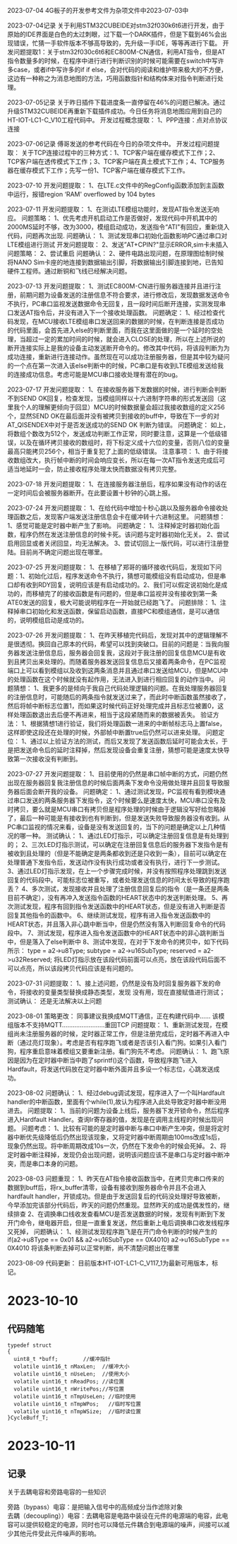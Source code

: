 2023-07-04
4G板子的开发参考文件为杂项文件中2023-07-03中

2023-07-04记录
关于利用STM32CUBEIDE对stm32f030k6t6进行开发，由于原始的IDE界面是白色的太过刺眼，过下载一个DARK插件，但是下载到46%会出现错误，忙猜一手软件版本不够高导致的，先升级一手IDE，等等再进行下载。
开发问题提取1：关于stm32f030c6t6和EC800M-CN通信，利用AT指令，但是AT指令数量多的时候，在程序中进行进行判断识别的时候可能需要在switch中写许多case，或者if中写许多的if if else，会对代码的阅读和维护带来极大的不方便，这边有一种称之为消息地图的方法，巧用函数指针和结构体来对指令判断进行处理。



2023-07-05记录
关于昨日插件下载进度条一直停留在46%的问题已解决。通过升级STM32CUBEIDE再重新下载插件成功。今日任务将消息地图应用到自己的HT-IOT-LC1-C_V10工程代码中。
开发过程概念提取：
1、PPP连接：点对点协议连接





2023-07-06记录
傅哥发送的参考代码在今日的杂项文件中。
开发过程问题提取：
关于TCP连接过程中的三种方式：1、TCP客户端在缓存模式下工作；2、TCP客户端在透传模式下工作；3、TCP客户端在真土模式下工作；4、TCP服务器在缓存模式下工作；先写一份1、TCP客户端在缓存模式下工作。








2023-07-10
开发问题提取：
1、在LTE.c文件中的RegConfig函数添加到主函数中运行，报错region ‘RAM' overflowed by 104 bytes



2023-07-11
开发问题提取：
1、在测试LTE模组功能时，发现AT指令发送无响应。
问题策略：
1、优先考虑开机启动工作是否做好，发现代码中开机其中的2000MS延时不够，改为3000，模组启动成功，发送指令“ATI"有回应，重新烧入代码，问题再次出现.
问题确认：
1、测试发现串口初始化函数影响PC通过串口对LTE模组进行测试
开发问题提取：
2、发送”AT+CPIN?"显示ERROR,sim卡未插入
问题策略：
2、尝试重启
问题确认：
2、硬件电路出现问题，在原理图绘制时候将NANO Sim卡座的地连接到数据输出引脚，将数据输出引脚连接到地，已告知硬件工程师。通过断铜和飞线已经解决问题。


2023-07-13
开发问题提取：
1、测试EC800M-CN进行服务器连接并且进行注册，前期问题为设备发送的注册信息不符合要求，进行修改后，发现数据发送命令不执行，PC串口监视发送数据命令无回复，且一段时间后断开连接，实测发现串口发送AT指令后，并没有进入下一个接收处理函数。
问题确定：
1、经过检查代码发现，在MCU接收LTE模组串口发送回来的数据的时候，在判断连接是否成功的代码里面，会首先进入else的判断里面，而我在这里面做的是一个延时的空处理，当超过一定的累加时间的时候，就会进入CLOSE的处理，所以在上述所说的断开连接实际上是我的设备主动发送断开命令的。修改其中代码，将该段判断为为成功连接，重新进行连接动作。虽然现在可以成功注册服务器，但是其中较为疑问的一个点在第一次进入该else判断中的时候，PC串口是有收到LTE模组发送给我的连接成功信息。考虑可能是MCU串口接收处理有潜在的bug。


2023-07-17
开发问题提取：
1、在接收服务器下发数据的时候，进行判断会判断不到SEND OK回复，检查发现，当模组同样以十六进制字符串的形式发送回（这里我个人的理解更倾向于回显）MCU的时候数据量会超过我接收数组的定义256个，显然SEND OK在最后面并没有被拷贝到接收的buff中，导致在下一步的对AT_QISENDEX中对于是否发送成功的SEND OK 判断为错误。
问题确定：
如上，将数组个数改为512个，发送成功判断工作正常，同时要注意，这算是一个低级错误，以及在循环拷贝接收的数组时，将下标定义成十六位的变量，否则八位的变量最高只能拷贝256个，相当于重复犯了上面的低级错误。
注意事项：
1、由于将接收数组改大，执行帧中断的时间会响应变长，所以在每一次AT指令发送完成后可适当地延时一会，防止接收程序处理太快而数据没有拷贝完整。



2023-07-18
开发问题提取：
1、在连接服务器注册后，程序如果没有动作的话在一定时间后会被服务器断开。在此要设置十秒钟的心跳上报。






2023-07-24
开发问题提取：
1、在给代码中增加十秒心跳以及服务器命令接收处理函数之后，发现客户端发送注册信息会卡在缓冲转十六进制这里。
问题猜想：
1、感觉可能是定时器中断产生了影响。
问题确定：
1、注释掉定时器初始化函数，程序仍然在发送注册信息的时候卡死。该问题与定时器初始化无关。
2、尝试启用回显或者关闭回显，均无法解决。
3、尝试切回上一版代码，可以进行注册登陆。目前尚不确定问题出现在哪里。



2023-07-25
开发问题提取：
1、在移植了郑哥的循环接收代码后，发现如下问题：1、初始化过后，程序发送命令不执行，猜想可能模组没有启动成功，但是串口却有收到RDY回复，说明应该是有启动成功的。2、我们可以假定说初始化是成功的，而移植完了的接收函数是有问题的，但是串口监视并没有接收到第一条ATE0发送的回复，极大可能说明程序在一开始就已经跑飞了。
问题排除：
1、注释掉串口初始化和发送函数，保留启动函数，直接PC和模组通信，是可以通信的，说明模组启动是成功的。



2023-07-26
开发问题提取：
1、在昨天移植完代码后，发现对其中的逻辑理解不是很透彻。换回自己原本的代码，希望可以找到突破口。目前的问题是：当我向服务器发送注册信息后，服务器会回复我，这段对于我注册的回复信息MCU是有收到且拷贝出来处理的。而随着服务器发送回复信息后又接着两条命令，在PC监视端口上可以看到模组以及收到这两条消息并且通过串口发送给MCU，但是MCU中的处理函数在这个时候就没有起作用，无法进入到进行相应回复的动作当中。
问题猜想：
1、我更多的是倾向于我自己代码处理逻辑的问题。在我处理服务器回复的注册信息时，可能随后的两条指令就发送过来了，而此时中断函数虽然接收了，然后将帧中断标志位置1，而如果这时候代码正好处理完成并且标志位被置0，这样处理函数退出去后便不再进来，相当于这段紧随而来的数据被丢失。
验证方法：
1、根据猜想1进行验证，我们将处理函数一进来的中断帧标志马上置false，这样即使这段还在处理的时候，外部帧中断置true后仍然可以进来处理。
问题定位：
1、通过以上验证方法的测试，而后又发现了发送函数后延时可能会太长，于是把发送命令后的延时注释掉，然后发现设备会重复注册，猜想可能是速度太快导致第一次接收没有判断到。



2023-07-27
开发问题提取：
1、目前使用的仍然是串口帧中断的方式，问题仍然出现在服务器回复我注册信息的时候后面两条下发命令没用做处理并且回复导致服务器后面会断开我的设备。
问题确定：
1、通过测试发现，PC监视有看到模块通过串口发送的两条服务器下发指令，这个时候要么是速度太快，MCU串口没有及时拷贝，要么就是MCU串口有拷贝但是程序处理的时候由于逻辑没写好给忽略掉了，最后一种可能是有接收到也有判断到，但是发送失败导致服务器没有收到。从PC串口监视的情况来看，设备是没有发送回复的，当下的问题是确定以上几种情况的哪一种。
测试确认：
1、通过LED灯指示，可以确定注册回复信息是有处理到的；
2、三次LED灯指示测试，可以确定在注册回复信息后的服务器下发指令是有被收到且处理的（但是不能确定是两条都收到还是只收到一条），目前可以确定在处理普通下发指令后，发送动作没有执行成功或者没有执行，进行下一步测试。
3、通过LED灯指示发现，在上一个步骤完成时候，并没有按照程序处理跳到发送回复的代码段中。可能标志位被重写，或者处理发送信息的时间太长导致的程序跑丢？
4、多次测试，发现接收并且处理了注册信息回复后的指令（是一条还是两条目前不确定），没有再冲入发送指令函数的HEART状态中的发送判断处理。
5、再次测试发现，程序有回到指令发送函数中的HEART状态，但是没有进入判断是否回复其他指令的函数中。
6、继续测试发现，程序有进入指令发送函数中的HEART状态，并且落入非心跳中断当中，但是仍然没有落入判断回复命令的代码段中。
7、测试发现，程序进入指令发送函数中的HEART状态中的非心跳判断当中，但是落入了else判断中
8、测试中发现，在对于下发命令的拷贝中，如下代码所示：
	type = a2->u8Type;
          subtype = a2->u16SubType;
	reserved = a2->u32Reserved;
将LED灯指示放在该段代码前面可以点亮，放在该段代码后面不可以点亮，所以该段拷贝代码应该是有问题的。



2023-07-31
问题提取：
1、接上述问题，仍然是没有及时回复服务器下发的命令，将接收的变量类型替换成静态类型，发现 没有用，现在直接赋值进行测试；
测试确认：
还是无法解决以上问题


2023-08-01
策略更改：
同事建议我换成MQTT通信，正在构建代码中……
该模组版本不支持MQTT……………………重回TCP
问题提取：
1、重新测试发现，在模组尚未注册服务器的时候，定时器正常工作，但是注册完成后，定时器不再进入中断（通过亮灯现象）。考虑是否有程序跑飞或者是否该引入看门狗。如果引入看门狗，程序重启意味着模组又要重新注册。看门狗先不考虑。
问题确认：
1、跑飞原因是因为在定时器中断当中跑了sprintf()这个函数，导致程序跑飞进入Hardfault，将发送代码放在定时器中断外面并且多设一个标志位，心跳发送成功。




2023-08-02
问题确认：
1、经过debug调试发现，程序进入了一个叫Hardfault handler的中断函数，里面有个while(1),故认为程序进入此处导致定时器中断没用进去。
问题提取：
1、当前的问题为设备上线后，服务器下发开锁命令，然后程序进入Hardfault Handler。查询lr寄存器的值，发现是在调用主线程的时候出现问题。
问题考虑：
1、比较有可能的是定时器中断与串口中断产生冲突，但是将定时器中断优先级降低后仍然出现该现象，又将定时器中断周期由100ms改成1s后，现象仍然出现。将中断周期改成10s一次，仍然在下发命令的时候会死掉。
2、将定时器中断注释掉，发现仍会出现问题，说明该问题应该不是串口与定时器中断冲突，而是串口本身的问题。


2023-08-03
问题重现：
1、昨天在AT指令接收函数当中，在拷贝完串口传来的数据到buff后，将rx_buffer清零，设备有接收到服务器命令并且不会进入hardfault handler，开锁成功。但是由于发送回复后的代码没处理好导致被断，今早添加完该部分代码后，昨天的问题仍然重现。显然昨天的成功是偶发性的，继续排查
2、在调换串口线收发查看MCU是否发送数据的时候，发现有判断到下发开门命令，继电器开启，但是一直重复发送，然后重新上电后调换串口收发线程序又死掉，
问题确认：
1、经测试发现程序跑飞是在开门命令判断的时候产生的
if(a2->u8Type == 0x01 && a2->u16SubType == 0X4010)
 a2->u16SubType == 0X4010 将该条判断去掉可以正常判断，尚不清楚问题出在哪里




2023-08-09
代码更新：
目前版本HT-IOT-LC1-C_V117_1为最新可用版本，标记。




# 2023-10-10  
## 代码随笔  
```  
typedef struct    
{  
  uint8_t *buff;		//缓冲指针  
  volatile uint16_t nMaxLen;  //缓冲大小  
  volatile uint16_t nUseLen;  //使用大小  
  volatile uint16_t nReadPos; //读位置  
  volatile uint16_t nWritePos;//写位置  
  volatile uint16_t nTmpUseLen; //临时使用  
  volatile uint16_t nTmpWPos;   //临时写位置  
  volatile uint16_t nTmpWSize;  //临时读位置  
}CycleBuff_T;    
```  

# 2023-10-11  
## 记录  
关于去耦电容和旁路电容的一些知识  

旁路（bypass）电容：是把输入信号中的高频成分当作滤除对象  
去耦（decoupling））电容：去耦电容是电路中装设在元件的电源端的电容，此电容可以提供较稳定的电源，同时也可以降低元件耦合到电源端的噪声，间接可以减少其他元件受此元件噪声的影响。  

  



